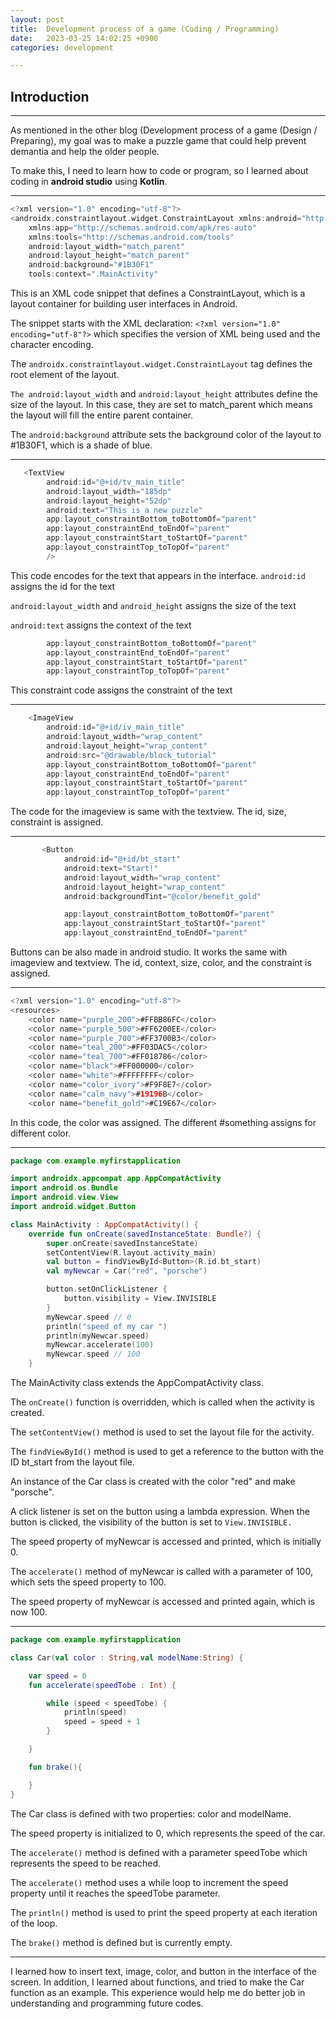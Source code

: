 ```yaml
---
layout: post
title:  Development process of a game (Coding / Programming)
date:   2023-03-25 14:02:25 +0900
categories: development

---
```


## Introduction

---

As mentioned in the other blog (Development process of a game (Design / Preparing), my goal was to make a puzzle game that could help prevent demantia and help the older people.

To make this, I need to learn how to code or program, so I learned about coding in **android studio** using **Kotlin**.

---

```kotlin
<?xml version="1.0" encoding="utf-8"?>
<androidx.constraintlayout.widget.ConstraintLayout xmlns:android="http://schemas.android.com/apk/res/android"
    xmlns:app="http://schemas.android.com/apk/res-auto"
    xmlns:tools="http://schemas.android.com/tools"
    android:layout_width="match_parent"
    android:layout_height="match_parent"
    android:background="#1B30F1"
    tools:context=".MainActivity"
```

This is an XML code snippet that defines a ConstraintLayout, which is a layout container for building user interfaces in Android.

The snippet starts with the XML declaration: `<?xml version="1.0" encoding="utf-8"?>` which specifies the version of XML being used and the character encoding.

The `androidx.constraintlayout.widget.ConstraintLayout` tag defines the root element of the layout. 

`The android:layout_width` and `android:layout_height` attributes define the size of the layout. In this case, they are set to match_parent which means the layout will fill the entire parent container.


The `android:background` attribute sets the background color of the layout to #1B30F1, which is a shade of blue.

---

```kotlin
   <TextView
        android:id="@+id/tv_main_title"
        android:layout_width="185dp"
        android:layout_height="52dp"
        android:text="This is a new puzzle"
        app:layout_constraintBottom_toBottomOf="parent"
        app:layout_constraintEnd_toEndOf="parent"
        app:layout_constraintStart_toStartOf="parent"
        app:layout_constraintTop_toTopOf="parent"
        />
```

This code encodes for the text that appears in the interface. `android:id` assigns the id for the text 

`android:layout_width` and `android_height` assigns the size of the text

`android:text` assigns the context of the text

```kotlin
        app:layout_constraintBottom_toBottomOf="parent"
        app:layout_constraintEnd_toEndOf="parent"
        app:layout_constraintStart_toStartOf="parent"
        app:layout_constraintTop_toTopOf="parent"
```

This constraint code assigns the constraint of the text

---

```kotlin
    <ImageView
        android:id="@+id/iv_main_title"
        android:layout_width="wrap_content"
        android:layout_height="wrap_content"
        android:src="@drawable/block_tutorial"
        app:layout_constraintBottom_toBottomOf="parent"
        app:layout_constraintEnd_toEndOf="parent"
        app:layout_constraintStart_toStartOf="parent"
        app:layout_constraintTop_toTopOf="parent"
```

The code for the imageview is same with the textview. The id, size, constraint is assigned.

---

```kotlin
       <Button
            android:id="@+id/bt_start"
            android:text="Start!"
            android:layout_width="wrap_content"
            android:layout_height="wrap_content"
            android:backgroundTint="@color/benefit_gold"

            app:layout_constraintBottom_toBottomOf="parent"
            app:layout_constraintStart_toStartOf="parent"
            app:layout_constraintEnd_toEndOf="parent"
```

Buttons can be also made in android studio. It works the same with imageview and textview. The id, context, size, color, and the constraint is assigned.

---

```kotlin
<?xml version="1.0" encoding="utf-8"?>
<resources>
    <color name="purple_200">#FFBB86FC</color>
    <color name="purple_500">#FF6200EE</color>
    <color name="purple_700">#FF3700B3</color>
    <color name="teal_200">#FF03DAC5</color>
    <color name="teal_700">#FF018786</color>
    <color name="black">#FF000000</color>
    <color name="white">#FFFFFFFF</color>
    <color name="color_ivory">#F9F8E7</color>
    <color name="calm_navy">#19196B</color>
    <color name="benefit_gold">#C19E67</color>
```

In this code, the color was assigned. The different #something assigns for different color.

---

```kotlin
package com.example.myfirstapplication

import androidx.appcompat.app.AppCompatActivity
import android.os.Bundle
import android.view.View
import android.widget.Button

class MainActivity : AppCompatActivity() {
    override fun onCreate(savedInstanceState: Bundle?) {
        super.onCreate(savedInstanceState)
        setContentView(R.layout.activity_main)
        val button = findViewById<Button>(R.id.bt_start)
        val myNewcar = Car("red", "porsche")

        button.setOnClickListener {
            button.visibility = View.INVISIBLE
        }
        myNewcar.speed // 0
        println("speed of my car ")
        println(myNewcar.speed)
        myNewcar.accelerate(100)
        myNewcar.speed // 100
    }
```

The MainActivity class extends the AppCompatActivity class.

The `onCreate()` function is overridden, which is called when the activity is created.

The `setContentView()` method is used to set the layout file for the activity.

The `findViewById()` method is used to get a reference to the button with the ID bt_start from the layout file.

An instance of the Car class is created with the color "red" and make "porsche".

A click listener is set on the button using a lambda expression. When the button is clicked, the visibility of the button is set to `View.INVISIBLE.`

The speed property of myNewcar is accessed and printed, which is initially 0.

The `accelerate()` method of myNewcar is called with a parameter of 100, which sets the speed property to 100.

The speed property of myNewcar is accessed and printed again, which is now 100.

---

```kotlin
package com.example.myfirstapplication

class Car(val color : String,val modelName:String) {

    var speed = 0
    fun accelerate(speedTobe : Int) {

        while (speed < speedTobe) {
            println(speed)
            speed = speed + 1
        }

    }

    fun brake(){

    }
}
```

The Car class is defined with two properties: color and modelName.

The speed property is initialized to 0, which represents the speed of the car.

The `accelerate()` method is defined with a parameter speedTobe which represents the speed to be reached.

The `accelerate()` method uses a while loop to increment the speed property until it reaches the speedTobe parameter.

The `println()` method is used to print the speed property at each iteration of the loop.

The `brake()` method is defined but is currently empty.

---

I learned how to insert text, image, color, and button in the interface of the screen. In addition, I learned about functions, and tried to make the Car function as an example. This experience would help me do better job in understanding and programming future codes.